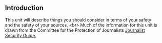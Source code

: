 
## Introduction

This unit will describe things you should consider in terms of your safety and the safety of your sources.
&lt;br&gt;
Much of the information for this unit is drawn from the Committee for the Protection of Journalists [Journalist Security Guide.](https://cpj.org/reports/2012/04/journalist-security-guide.php)
